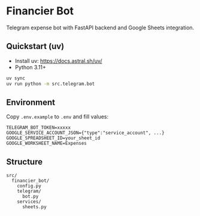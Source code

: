 # Financier Bot

Telegram expense bot with FastAPI backend and Google Sheets integration.

## Quickstart (uv)

- Install uv: https://docs.astral.sh/uv/
- Python 3.11+

```bash
uv sync
uv run python -m src.telegram.bot
```

## Environment

Copy `.env.example` to `.env` and fill values:

```env
TELEGRAM_BOT_TOKEN=xxxxx
GOOGLE_SERVICE_ACCOUNT_JSON={"type":"service_account", ...}
GOOGLE_SPREADSHEET_ID=your_sheet_id
GOOGLE_WORKSHEET_NAME=Expenses
```

## Structure

```
src/
  financier_bot/
    config.py
    telegram/
      bot.py
    services/
      sheets.py
```
